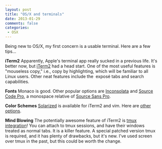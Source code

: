 ```yaml
---
layout: post
title: "OS/X and terminals"
date: 2013-01-29
comments: false
categories:
 - OSX
---
```

Being new to OS/X, my first concern is a usable terminal. Here are a few tips...

__iTerm2__
Apparently, Apple's terminal app really sucked in a previous life. It's better now, but [iTerm2][1] had a head start. One of the most useful features is "mouseless copy," i.e., copy by highlighting, which will be familiar to all Linux users. Other neat features include the &nbsp;exposé tabs and search capabilities.

__Fonts__
Monaco is good. Other popular options are [Inconsolata][2] and [Source Code Pro][3], a monospace relative of [Source Sans Pro][4].

__Color Schemes__
[Solarized][5] is available for iTerm2 and vim. Here are [other options][6].

__Mind Blowing__
The potentially awesome feature of iTerm2 is [tmux integration][7]! You can attach to tmux sessions, and have their windows treated as normal tabs. It is a killer feature. A special patched version tmux is required, and it has plenty of drawbacks, but it's new. I've used screen over tmux in the past, but this could be worth the change.

[1]: http://www.iterm2.com/
[2]: http://www.levien.com/type/myfonts/inconsolata.html
[3]: http://blogs.adobe.com/typblography/2012/09/source-code-pro.html
[4]: http://blogs.adobe.com/typblography/2012/08/source-sans-pro.html
[5]: http://ethanschoonover.com/solarized
[6]: http://code.google.com/p/iterm2/wiki/ColorGallery
[7]: https://code.google.com/p/iterm2/wiki/TmuxIntegration

